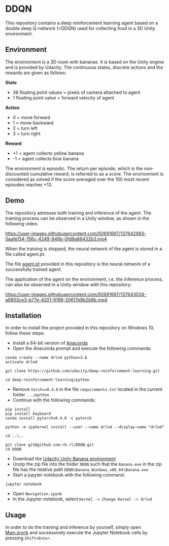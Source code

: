 # DDQN
This repository contains a deep reinforcement learning agent based on a double deep Q-network (=DDQN) used for collecting food in a 3D Unity environment.

## Environment

The environment is a 3D room with bananas. It is based on the Unity engine and is provided by Udacity. The continuous states, discrete actions and the rewards are given as follows:

**State**

- 36 floating point values = pixels of camera attached to agent
- 1 floating point value = forward velocity of agent

**Action**

- 0 = move forward
- 1 = move backward
- 2 = turn left
- 3 = turn right

**Reward**

- +1 = agent collects yellow banana
- -1 = agent collects blue banana

The environment is episodic. The return per episode, which is the non-discounted cumulative reward, is referred to as a score. The environment is considered as solved if the score averaged over the 100 most recent episodes reaches +13.

## Demo

The repository adresses both training and inference of the agent. The training process can be observed in a Unity window, as shown in the following video.

https://user-images.githubusercontent.com/92691697/137642993-0aafe134-156c-4249-849b-0fd9a86432b3.mp4

When the training is stopped, the neural network of the agent is stored in a file called agent.pt.

The file [agent.pt](agent.pt) provided in this repository is the neural network of a successfully trained agent.

The application of the agent on the environment, i.e. the inference process, can also be observed in a Unity window with this repository:

https://user-images.githubusercontent.com/92691697/137643034-a6803ce3-b77e-4201-9198-20617e9b2b6b.mp4

## Installation

In order to install the project provided in this repository on Windows 10, follow these steps:

- Install a 64-bit version of [Anaconda](https://anaconda.cloud/installers)
- Open the Anaconda prompt and execute the following commands:
```
conda create --name drlnd python=3.6
activate drlnd

git clone https://github.com/udacity/deep-reinforcement-learning.git

cd deep-reinforcement-learning/python
```
- Remove `torch==0.4.0` in the file `requirements.txt` located in the current folder `.../python`
- Continue with the following commands:
```
pip install .
pip install keyboard
conda install pytorch=0.4.0 -c pytorch

python -m ipykernel install --user --name drlnd --display-name "drlnd"

cd ..\..

git clone git@github.com:rb-rl/DDQN.git
cd DDQN
```
- Download the [Udacity Unity Banana environment](https://s3-us-west-1.amazonaws.com/udacity-drlnd/P1/Banana/Banana_Windows_x86_64.zip)
- Unzip the zip file into the folder `DDQN` such that the `Banana.exe` in the zip file has the relative path `DDQN\Banana_Windows_x86_64\Banana.exe`
- Start a jupyter notebook with the following command:
```
jupyter notebook
```
- Open `Navigation.ipynb`
- In the Jupyter notebook, select `Kernel -> Change Kernel -> drlnd`

## Usage

In order to do the training and inference by yourself, simply open [Main.ipynb](Main.ipynb) and sucsessively execute the Jupyter Notebook cells by pressing `Shift+Enter`.
